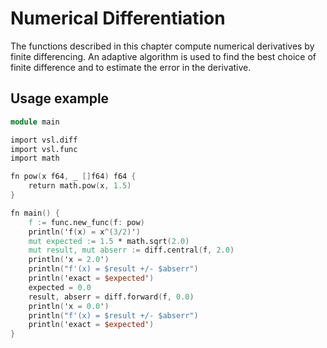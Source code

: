 # Numerical Differentiation

The functions described in this chapter compute numerical derivatives by
finite differencing. An adaptive algorithm is used to find the best
choice of finite difference and to estimate the error in the derivative.

## Usage example

```v
module main

import vsl.diff
import vsl.func
import math

fn pow(x f64, _ []f64) f64 {
	return math.pow(x, 1.5)
}

fn main() {
	f := func.new_func(f: pow)
	println('f(x) = x^(3/2)')
	mut expected := 1.5 * math.sqrt(2.0)
	mut result, mut abserr := diff.central(f, 2.0)
	println('x = 2.0')
	println("f'(x) = $result +/- $abserr")
	println('exact = $expected')
	expected = 0.0
	result, abserr = diff.forward(f, 0.0)
	println('x = 0.0')
	println("f'(x) = $result +/- $abserr")
	println('exact = $expected')
}
```
